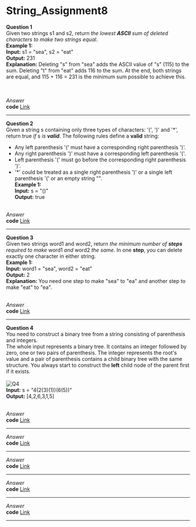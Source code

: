# String_Assignment8
 **Question 1**<br>
Given two strings s1 and s2, return *the lowest **ASCII** sum of deleted characters to make two strings equal*.<br>
**Example 1:**<br>
**Input:** s1 = "sea", s2 = "eat"<br>
**Output:** 231<br>
**Explanation:** Deleting "s" from "sea" adds the ASCII value of "s" (115) to the sum.
Deleting "t" from "eat" adds 116 to the sum.
At the end, both strings are equal, and 115 + 116 = 231 is the minimum sum possible to achieve this.<br><br><br>

*Answer*<br>
**code** [Link]()<br>
**********************************************************************************************************************
**Question 2**<br>
Given a string s containing only three types of characters: '(', ')' and '*', return true *if* s *is **valid***.
The following rules define a **valid** string:<br>
- Any left parenthesis '(' must have a corresponding right parenthesis ')'.<br>
- Any right parenthesis ')' must have a corresponding left parenthesis '('.<br>
- Left parenthesis '(' must go before the corresponding right parenthesis ')'.<br>
- '*' could be treated as a single right parenthesis ')' or a single left parenthesis '(' or an empty string "".<br>
**Example 1:**<br>
**Input:** s = "()"<br>
**Output:** true<br><br>

*Answer*<br>
**code** [Link]()<br>
**********************************************************************************************************************
**Question 3**<br>
Given two strings word1 and word2, return *the minimum number of **steps** required to make* word1 *and* word2 *the same*.
In one **step**, you can delete exactly one character in either string.<br>
**Example 1:**<br>
**Input:** word1 = "sea", word2 = "eat"<br>
**Output:** 2<br>
**Explanation:** You need one step to make "sea" to "ea" and another step to make "eat" to "ea".<br><br>

*Answer*<br>
**code** [Link]()<br>
**********************************************************************************************************************
**Question 4**<br>
You need to construct a binary tree from a string consisting of parenthesis and integers.<br>
The whole input represents a binary tree. It contains an integer followed by zero, one or two pairs of parenthesis. The integer represents the root's value and a pair of parenthesis contains a child binary tree with the same structure.
You always start to construct the **left** child node of the parent first if it exists.<br><br>
![Q4]()<br>
**Input:** s = "4(2(3)(1))(6(5))"<br>
**Output:** [4,2,6,3,1,5]<br><br>

*Answer*<br>
**code** [Link]()<br>
**********************************************************************************************************************

*Answer*<br>
**code** [Link]()<br>
**********************************************************************************************************************

*Answer*<br>
**code** [Link]()<br>
**********************************************************************************************************************

*Answer*<br>
**code** [Link]()<br>
**********************************************************************************************************************

*Answer*<br>
**code** [Link]()<br>
**********************************************************************************************************************
